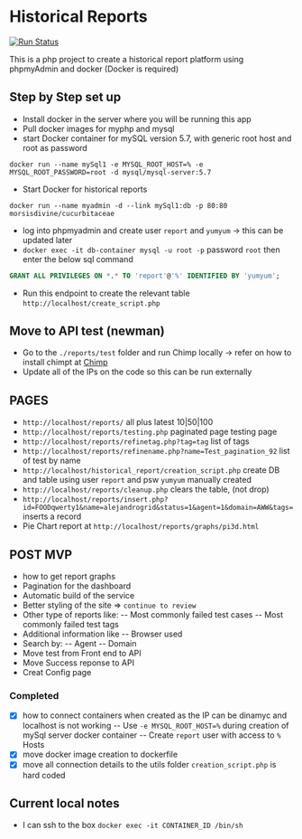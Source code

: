 # Historical Reports

[![Run Status](https://api.shippable.com/projects/5d53694131101c00068c1561/badge?branch=master)](http://docs.shippable.com/)

This is a php project to create a historical report platform using phpmyAdmin and docker (Docker is required)

## Step by Step set up

- Install docker in the server where you will be running this app
- Pull docker images for myphp and mysql
- start Docker container for mySQL version 5.7, with generic root host and root as password

`docker run --name mySql1 -e MYSQL_ROOT_HOST=% -e MYSQL_ROOT_PASSWORD=root -d mysql/mysql-server:5.7`

- Start Docker for historical reports

`docker run --name myadmin -d --link mySql1:db -p 80:80 morsisdivine/cucurbitaceae`

- log into phpmyadmin and create user `report` and `yumyum` -> this can be updated later
- `docker exec -it db-container mysql -u root -p` password `root` then enter the below sql command
  
```sql
GRANT ALL PRIVILEGES ON *.* TO 'report'@'%' IDENTIFIED BY 'yumyum';
```

- Run this endpoint to create the relevant table `http://localhost/create_script.php`

## Move to API test (newman)

- Go to the `./reports/test` folder and run Chimp locally -> refer on how to install chimpt at [Chimp](https://chimp.readme.io/)
- Update all of the IPs on the code so this can be run externally

## PAGES

- `http://localhost/reports/` all plus latest 10|50|100
- `http://localhost/reports/testing.php` paginated page testing page
- `http://localhost/reports/refinetag.php?tag=tag` list of tags
- `http://localhost/reports/refinename.php?name=Test_pagination_92` list of test by name
- `http://localhost/historical_report/creation_script.php` create DB and table using user `report` and psw `yumyum` manually created
- `http://localhost/reports/cleanup.php` clears the table, (not drop)
- `http://localhost/reports/insert.php?id=FOODqwerty1&name=alejandrogrid&status=1&agent=1&domain=AWW&tags=` inserts a record
- Pie Chart report at `http://localhost/reports/graphs/pi3d.html`

## POST MVP

- how to get report graphs
- Pagination for the dashboard
- Automatic build of the service
- Better styling of the site => `continue to review`
- Other type of reports like:
-- Most commonly failed test cases
-- Most commonly failed test tags
- Additional information like
-- Browser used
- Search by:
--  Agent
-- Domain
- Move test from Front end to API
- Move Success reponse to API
- Creat Config page

### Completed

- [x] how to connect containers when created as the IP can be dinamyc and localhost is not working
-- Use `-e MYSQL_ROOT_HOST=%` during creation of mySql server docker container
-- Create `report` user with access to `%` Hosts
- [x] move docker image creation to dockerfile
- [x] move all connection details to the utils folder `creation_script.php` is hard coded

## Current local notes

- I can ssh to the box `docker exec -it CONTAINER_ID /bin/sh`
  